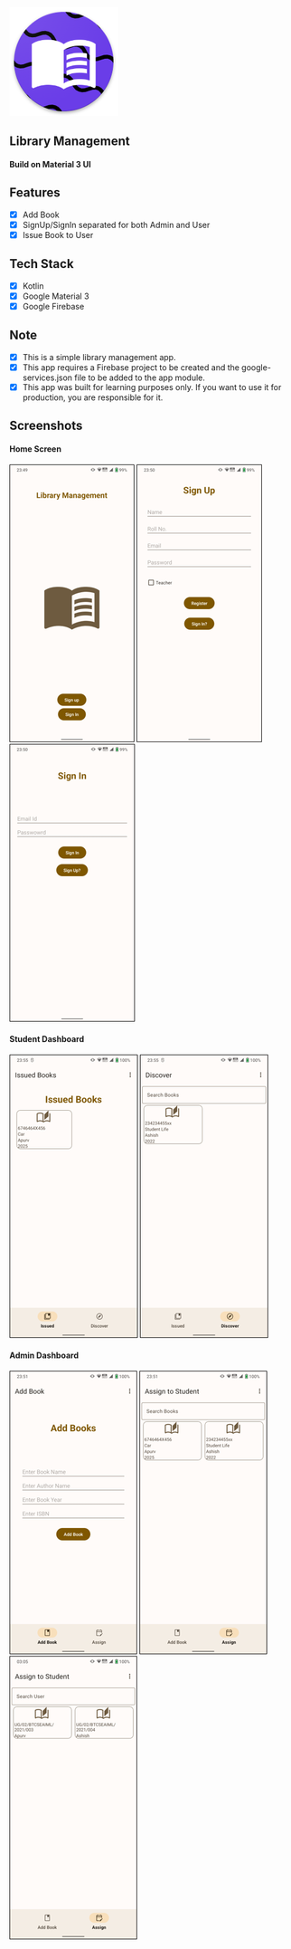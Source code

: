 ![Library Management](/app/src/main/res/mipmap-xxxhdpi/ic_launcher.png)

## Library Management
#### Build on Material 3 UI

## Features
- [x] Add Book
- [x] SignUp/SignIn separated for both Admin and User
- [x] Issue Book to User

## Tech Stack
- [x] Kotlin
- [x] Google Material 3
- [x] Google Firebase

## Note
- [x] This is a simple library management app.
- [x] This app requires a Firebase project to be created and the google-services.json file to be added to the app module.
- [x] This app was built for learning purposes only. If you want to use it for production, you are responsible for it.

## Screenshots
#### Home Screen
![Library Management](/Screenshots/1.png) 
![Library Management](/Screenshots/2.png)
![Library Management](/Screenshots/3.png)

#### Student Dashboard
![Library Management](/Screenshots/4.png)
![Library Management](/Screenshots/5.png)

#### Admin Dashboard
![Library Management](/Screenshots/6.png)
![Library Management](/Screenshots/7.png)
![Library Management](/Screenshots/8.png)
